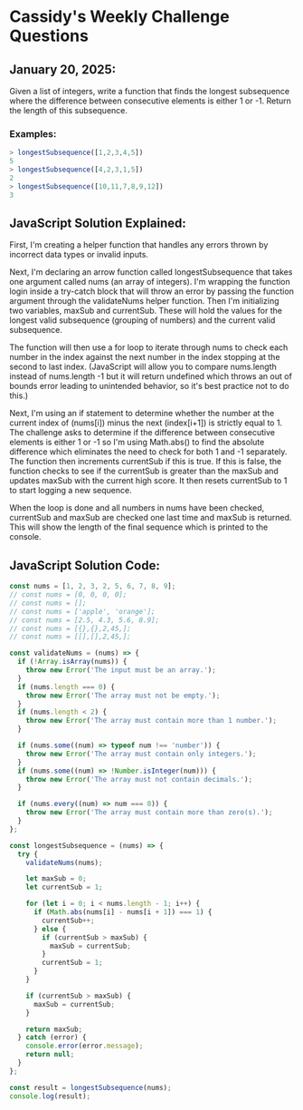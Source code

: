# Cassidy's Weekly Challenge Questions

## January 20, 2025:

Given a list of integers, write a function that finds the longest subsequence where the difference between consecutive elements is either 1 or -1. Return the length of this subsequence.

### Examples:

```javascript
> longestSubsequence([1,2,3,4,5])
5
> longestSubsequence([4,2,3,1,5])
2
> longestSubsequence([10,11,7,8,9,12])
3
```

## JavaScript Solution Explained:

First, I'm creating a helper function that handles any errors thrown by incorrect data types or invalid inputs.

Next, I'm declaring an arrow function called longestSubsequence that takes one argument called nums (an array of integers). I'm wrapping the function login inside a try-catch block that will throw an error by passing the function argument through the validateNums helper function. Then I'm initializing two variables, maxSub and currentSub. These will hold the values for the longest valid subsequence (grouping of numbers) and the current valid subsequence.

The function will then use a for loop to iterate through nums to check each number in the index against the next number in the index stopping at the second to last index. (JavaScript will allow you to compare nums.length instead of nums.length -1 but it will return undefined which throws an out of bounds error leading to unintended behavior, so it's best practice not to do this.)

Next, I'm using an if statement to determine whether the number at the current index of (nums[i]) minus the next (index[i+1]) is strictly equal to 1. The challenge asks to determine if the difference between consecutive elements is either 1 or -1 so I'm using Math.abs() to find the absolute difference which eliminates the need to check for both 1 and -1 separately. The function then increments currentSub if this is true. If this is false, the function checks to see if the currentSub is greater than the maxSub and updates maxSub with the current high score. It then resets currentSub to 1 to start logging a new sequence.

When the loop is done and all numbers in nums have been checked, currentSub and maxSub are checked one last time and maxSub is returned. This will show the length of the final sequence which is printed to the console.

## JavaScript Solution Code:

```javascript
const nums = [1, 2, 3, 2, 5, 6, 7, 8, 9];
// const nums = [0, 0, 0, 0];
// const nums = [];
// const nums = ['apple', 'orange'];
// const nums = [2.5, 4.3, 5.6, 8.9];
// const nums = [{},{},2,45,];
// const nums = [[],[],2,45,];

const validateNums = (nums) => {
  if (!Array.isArray(nums)) {
    throw new Error('The input must be an array.');
  }
  if (nums.length === 0) {
    throw new Error('The array must not be empty.');
  }
  if (nums.length < 2) {
    throw new Error('The array must contain more than 1 number.');
  }

  if (nums.some((num) => typeof num !== 'number')) {
    throw new Error('The array must contain only integers.');
  }
  if (nums.some((num) => !Number.isInteger(num))) {
    throw new Error('The array must not contain decimals.');
  }

  if (nums.every((num) => num === 0)) {
    throw new Error('The array must contain more than zero(s).');
  }
};

const longestSubsequence = (nums) => {
  try {
    validateNums(nums);

    let maxSub = 0;
    let currentSub = 1;

    for (let i = 0; i < nums.length - 1; i++) {
      if (Math.abs(nums[i] - nums[i + 1]) === 1) {
        currentSub++;
      } else {
        if (currentSub > maxSub) {
          maxSub = currentSub;
        }
        currentSub = 1;
      }
    }

    if (currentSub > maxSub) {
      maxSub = currentSub;
    }

    return maxSub;
  } catch (error) {
    console.error(error.message);
    return null;
  }
};

const result = longestSubsequence(nums);
console.log(result);
```
